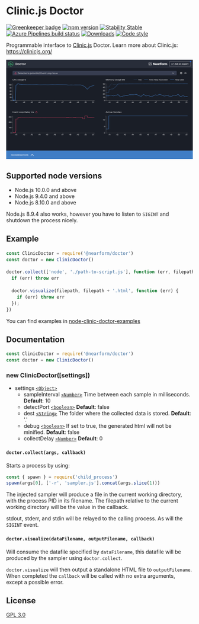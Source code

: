 # Clinic.js Doctor

[![Greenkeeper badge](https://badges.greenkeeper.io/nearform/node-clinic-doctor.svg)](https://greenkeeper.io/)
[![npm version][npm-version]][npm-url] [![Stability Stable][stability-stable]][stability-docs] [![Azure Pipelines build status][azure-status]][azure-url]
[![Downloads][npm-downloads]][npm-url] [![Code style][lint-standard]][lint-standard-url]

Programmable interface to [Clinic.js][clinic-url] Doctor. Learn more about Clinic.js: https://clinicjs.org/

![Screenshot](screenshot.png)

## Supported node versions

* Node.js 10.0.0 and above
* Node.js 9.4.0 and above
* Node.js 8.10.0 and above

Node.js 8.9.4 also works, however you have to listen to `SIGINT` and shutdown
the process nicely.

## Example

```js
const ClinicDoctor = require('@nearform/doctor')
const doctor = new ClinicDoctor()

doctor.collect(['node', './path-to-script.js'], function (err, filepath) {
  if (err) throw err

  doctor.visualize(filepath, filepath + '.html', function (err) {
    if (err) throw err
  });
})
```

You can find examples in
[node-clinic-doctor-examples](https://github.com/nearform/node-clinic-doctor-examples)

## Documentation

```js
const ClinicDoctor = require('@nearform/doctor')
const doctor = new ClinicDoctor()
```

### new ClinicDoctor([settings])

* settings [`<Object>`][]
  * sampleInterval [`<Number>`][] Time between each sample in milliseconds.
    **Default**: 10
  * detectPort [`<boolean>`][] **Default**: false
  * dest [`<String>`][] The folder where the collected data is stored. **Default**: '.'
  * debug [`<boolean>`][] If set to true, the generated html will not be minified.
    **Default**: false
  * collectDelay [`<Number>`][] **Default**: 0

#### `doctor.collect(args, callback)`

Starts a process by using:

```js
const { spawn } = require('child_process')
spawn(args[0], ['-r', 'sampler.js'].concat(args.slice(1)))
```

The injected sampler will produce a file in the current working directory, with
the process PID in its filename. The filepath relative to the current working
directory will be the value in the callback.

stdout, stderr, and stdin will be relayed to the calling process. As will the
`SIGINT` event.

#### `doctor.visualize(dataFilename, outputFilename, callback)`

Will consume the datafile specified by `dataFilename`, this datafile will be
produced by the sampler using `doctor.collect`.

`doctor.visualize` will then output a standalone HTML file to `outputFilename`.
When completed the `callback` will be called with no extra arguments, except a
possible error.

## License
[GPL 3.0](LICENSE)

[stability-stable]: https://img.shields.io/badge/stability-stable-green.svg?style=flat-square
[stability-docs]: https://nodejs.org/api/documentation.html#documentation_stability_index
[npm-version]: https://img.shields.io/npm/v/@nearform/clinic-doctor.svg?style=flat-square
[npm-url]: https://www.npmjs.org/@nearform/clinic-doctor
[npm-downloads]: http://img.shields.io/npm/dm/@nearform/clinic-doctor.svg?style=flat-square
[lint-standard]: https://img.shields.io/badge/code%20style-standard-brightgreen.svg?style=flat-square
[lint-standard-url]: https://github.com/feross/standard
[clinic-url]: https://github.com/nearform/node-clinic
[`<Object>`]: https://developer.mozilla.org/en-US/docs/Web/JavaScript/Reference/Global_Objects/Object
[`<boolean>`]: https://developer.mozilla.org/en-US/docs/Web/JavaScript/Data_structures#Boolean_type
[`<Number>`]: https://developer.mozilla.org/en-US/docs/Web/JavaScript/Data_structures#Number_type
[`<String>`]: https://developer.mozilla.org/en-US/docs/Web/JavaScript/Reference/Global_Objects/String
[azure-status]: https://dev.azure.com/node-clinic/node-clinic/_apis/build/status/nearform.node-clinic-doctor
[azure-url]: https://dev.azure.com/node-clinic/node-clinic/_apis/build/status/nearform.node-clinic-doctor?branchName=master
